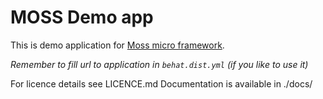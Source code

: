 # MOSS Demo app

This is demo application for [Moss micro framework](https://github.com/potfur/moss).

_Remember to fill url to application in `behat.dist.yml` (if you like to use it)_

For licence details see LICENCE.md
Documentation is available in ./docs/